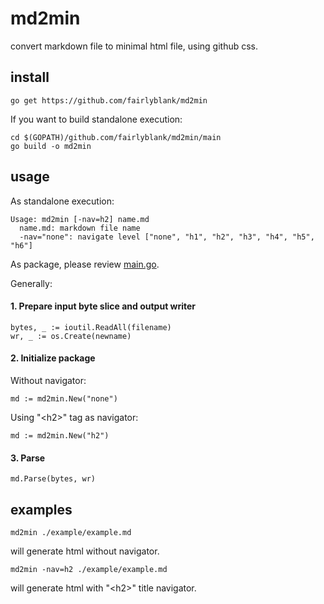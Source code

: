 md2min
======

convert markdown file to minimal html file, using github css.

install
-------

	go get https://github.com/fairlyblank/md2min

If you want to build standalone execution:

	cd $(GOPATH)/github.com/fairlyblank/md2min/main
	go build -o md2min

usage
-----

As standalone execution:

	Usage: md2min [-nav=h2] name.md
	  name.md: markdown file name
	  -nav="none": navigate level ["none", "h1", "h2", "h3", "h4", "h5", "h6"]

As package, please review [main.go](https://github.com/fairlyblank/md2min/blob/master/main/main.go).

Generally:

#### 1. Prepare input byte slice and output writer

	bytes, _ := ioutil.ReadAll(filename)
	wr, _ := os.Create(newname)

#### 2. Initialize package

Without navigator:

	md := md2min.New("none")

Using "\<h2\>" tag as navigator:

	md := md2min.New("h2")

#### 3. Parse

	md.Parse(bytes, wr)

examples
-------

	md2min ./example/example.md

will generate html without navigator.

	md2min -nav=h2 ./example/example.md

will generate html with "\<h2\>" title navigator.


